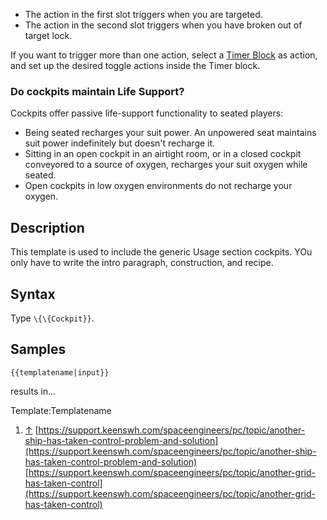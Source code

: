 
*   The action in the first slot triggers when you are targeted.
*   The action in the second slot triggers when you have broken out of target lock.

If you want to trigger more than one action, select a [Timer Block](https://spaceengineers.wiki.gg/wiki/Timer_Block "Timer Block") as action, and set up the desired toggle actions inside the Timer block.

### Do cockpits maintain Life Support?

Cockpits offer passive life-support functionality to seated players:

*   Being seated recharges your suit power. An unpowered seat maintains suit power indefinitely but doesn't recharge it.
*   Sitting in an open cockpit in an airtight room, or in a closed cockpit conveyored to a source of oxygen, recharges your suit oxygen while seated.
*   Open cockpits in low oxygen environments do not recharge your oxygen.

## Description

This template is used to include the generic Usage section cockpits. YOu only have to write the intro paragraph, construction, and recipe.

## Syntax

Type `\{\{Cockpit}}`.

## Samples

`{{templatename|input}}`

results in...

Template:Templatename

1.  [↑](#cite_ref-1 "Jump up") [https://support.keenswh.com/spaceengineers/pc/topic/another-ship-has-taken-control-problem-and-solution](https://support.keenswh.com/spaceengineers/pc/topic/another-ship-has-taken-control-problem-and-solution) [https://support.keenswh.com/spaceengineers/pc/topic/another-grid-has-taken-control](https://support.keenswh.com/spaceengineers/pc/topic/another-grid-has-taken-control)